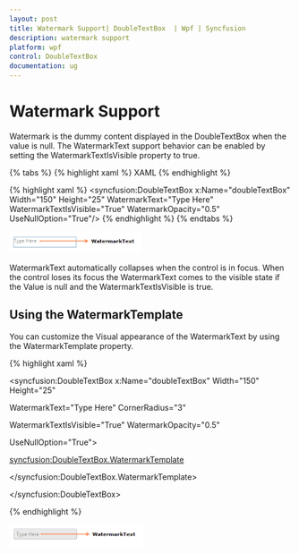 ```yaml
---
layout: post
title: Watermark Support| DoubleTextBox  | Wpf | Syncfusion
description: watermark support
platform: wpf
control: DoubleTextBox 
documentation: ug
---
```


# Watermark Support

Watermark is the dummy content displayed in the DoubleTextBox when the value is null. The WatermarkText support behavior can be enabled by setting the WatermarkTextIsVisible property to true.



{% tabs %}
{% highlight xaml %} XAML {% endhighlight %} 

{% highlight xaml %} <syncfusion:DoubleTextBox x:Name="doubleTextBox" Width="150" Height="25"                            WatermarkText="Type Here" WatermarkTextIsVisible="True"                            WatermarkOpacity="0.5" UseNullOption="True"/> {% endhighlight %} 
{% endtabs %}


![](Watermark-Support_images/Watermark-Support_img1.png)





WatermarkText automatically collapses when the control is in focus. When the control loses its focus the WatermarkText comes to the visible state if the Value is null and the WatermarkTextIsVisible is true.

## Using the WatermarkTemplate

You can customize the Visual appearance of the WatermarkText by using the WatermarkTemplate property.



{% highlight xaml %}



<syncfusion:DoubleTextBox x:Name="doubleTextBox" Width="150" Height="25"

WatermarkText="Type Here" CornerRadius="3" 

WatermarkTextIsVisible="True" WatermarkOpacity="0.5" 

UseNullOption="True">

<syncfusion:DoubleTextBox.WatermarkTemplate>

<DataTemplate>

<Border Background="LightGray">

<TextBlock Text="{Binding}" VerticalAlignment="Center" Margin="5,0,0,0"/>

</Border>

</DataTemplate>

</syncfusion:DoubleTextBox.WatermarkTemplate>

</syncfusion:DoubleTextBox>

{% endhighlight %}

![](Watermark-Support_images/Watermark-Support_img2.png)



